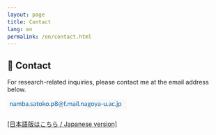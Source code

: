 ```yaml
---
layout: page
title: Contact
lang: en
permalink: /en/contact.html
---
```


<h2>📧 Contact</h2>
<p>
For research-related inquiries, please contact me at the email address below.
</p>
<img src="/assets/email.png" alt="email" style="height: 24px;">

<div style="margin-top: 20px;">
  <a href="../contact.html">
    [日本語版はこちら / Japanese version]
  </a>
</div>
